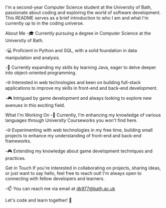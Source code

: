 I'm a second-year Computer Science student at the University of Bath, passionate about coding and exploring the world of software development. This README serves as a brief introduction to who I am and what I'm currently up to in the coding universe.

About Me
-🎓 Currently pursuing a degree in Computer Science at the University of Bath.

-💻 Proficient in Python and SQL, with a solid foundation in data manipulation and analysis.

-🌱 Currently expanding my skills by learning Java, eager to delve deeper into object-oriented programming.

-🌐 Interested in web technologies and keen on building full-stack applications to improve my skills in front-end and back-end development.

-🎮 Intrigued by game development and always looking to explore new avenues in this exciting field.

What I'm Working On
-🔭 Currently, I'm enhancing my knowledge of various languages through University Courseworks you won't find here.

-🌐 Experimenting with web technologies in my free time, building small projects to enhance my understanding of front-end and back-end frameworks.

-🎮 Extending my knowledge about game development techniques and practices.

Get in Touch
If you're interested in collaborating on projects, sharing ideas, or just want to say hello, feel free to reach out! I'm always open to connecting with fellow developers and learners.

-📫 You can reach me via email at dk977@bath.ac.uk

Let's code and learn together! 🚀

